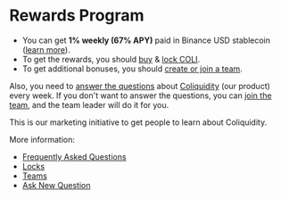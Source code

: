 # Rewards Program

* You can get **1% weekly (67% APY)** paid in Binance USD stablecoin ([learn more](FAQ.md#how-much-exactly-can-i-get)).
* To get the rewards, you should [buy](https://pancakeswap.finance/swap?outputCurrency=0x3470C81026C8085b7B743695f851353043Ff0d0D) & [lock COLI](Locks.md).
* To get additional bonuses, you should [create or join a team](Teams.md).

Also, you need to [answer the questions](FAQ.md#what-questions-should-i-answer) about [Coliquidity](../WhatIsColiquidity.md) (our product) every week. If you don't want to answer the questions, you can [join the team](Teams.md), and the team leader will do it for you.

This is our marketing initiative to get people to learn about Coliquidity.

More information:

* [Frequently Asked Questions](FAQ.md)
* [Locks](Locks.md)
* [Teams](Teams.md)
* [Ask New Question](https://t.me/Coliquidity)
